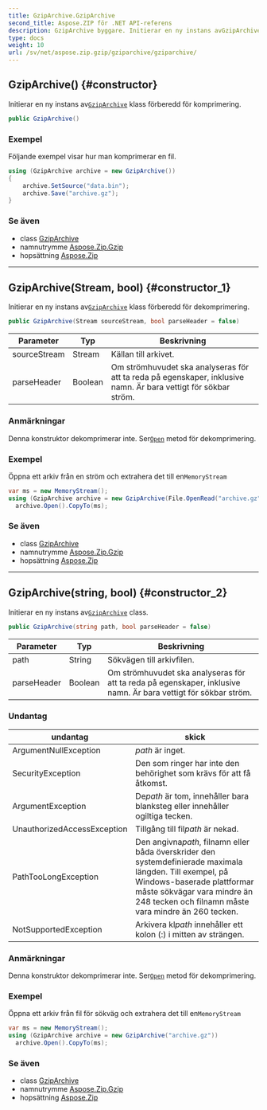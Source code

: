 ```yaml
---
title: GzipArchive.GzipArchive
second_title: Aspose.ZIP för .NET API-referens
description: GzipArchive byggare. Initierar en ny instans avGzipArchive klass förberedd för komprimering.
type: docs
weight: 10
url: /sv/net/aspose.zip.gzip/gziparchive/gziparchive/
---
```

## GzipArchive() {#constructor}

Initierar en ny instans av[`GzipArchive`](../) klass förberedd för komprimering.

```csharp
public GzipArchive()
```

### Exempel

Följande exempel visar hur man komprimerar en fil.

```csharp
using (GzipArchive archive = new GzipArchive()) 
{
    archive.SetSource("data.bin");
    archive.Save("archive.gz");
}
```

### Se även

* class [GzipArchive](../)
* namnutrymme [Aspose.Zip.Gzip](../../gziparchive/)
* hopsättning [Aspose.Zip](../../../)

---

## GzipArchive(Stream, bool) {#constructor_1}

Initierar en ny instans av[`GzipArchive`](../) klass förberedd för dekomprimering.

```csharp
public GzipArchive(Stream sourceStream, bool parseHeader = false)
```

| Parameter | Typ | Beskrivning |
| --- | --- | --- |
| sourceStream | Stream | Källan till arkivet. |
| parseHeader | Boolean | Om strömhuvudet ska analyseras för att ta reda på egenskaper, inklusive namn. Är bara vettigt för sökbar ström. |

### Anmärkningar

Denna konstruktor dekomprimerar inte. Ser[`Open`](../open/) metod för dekomprimering.

### Exempel

Öppna ett arkiv från en ström och extrahera det till en`MemoryStream`

```csharp
var ms = new MemoryStream();
using (GzipArchive archive = new GzipArchive(File.OpenRead("archive.gz")))
  archive.Open().CopyTo(ms);
```

### Se även

* class [GzipArchive](../)
* namnutrymme [Aspose.Zip.Gzip](../../gziparchive/)
* hopsättning [Aspose.Zip](../../../)

---

## GzipArchive(string, bool) {#constructor_2}

Initierar en ny instans av[`GzipArchive`](../) class.

```csharp
public GzipArchive(string path, bool parseHeader = false)
```

| Parameter | Typ | Beskrivning |
| --- | --- | --- |
| path | String | Sökvägen till arkivfilen. |
| parseHeader | Boolean | Om strömhuvudet ska analyseras för att ta reda på egenskaper, inklusive namn. Är bara vettigt för sökbar ström. |

### Undantag

| undantag | skick |
| --- | --- |
| ArgumentNullException | *path* är inget. |
| SecurityException | Den som ringer har inte den behörighet som krävs för att få åtkomst. |
| ArgumentException | De*path* är tom, innehåller bara blanksteg eller innehåller ogiltiga tecken. |
| UnauthorizedAccessException | Tillgång till fil*path* är nekad. |
| PathTooLongException | Den angivna*path*, filnamn eller båda överskrider den systemdefinierade maximala längden. Till exempel, på Windows-baserade plattformar måste sökvägar vara mindre än 248 tecken och filnamn måste vara mindre än 260 tecken. |
| NotSupportedException | Arkivera kl*path* innehåller ett kolon (:) i mitten av strängen. |

### Anmärkningar

Denna konstruktor dekomprimerar inte. Ser[`Open`](../open/) metod för dekomprimering.

### Exempel

Öppna ett arkiv från fil för sökväg och extrahera det till en`MemoryStream`

```csharp
var ms = new MemoryStream();
using (GzipArchive archive = new GzipArchive("archive.gz"))
  archive.Open().CopyTo(ms);
```

### Se även

* class [GzipArchive](../)
* namnutrymme [Aspose.Zip.Gzip](../../gziparchive/)
* hopsättning [Aspose.Zip](../../../)


